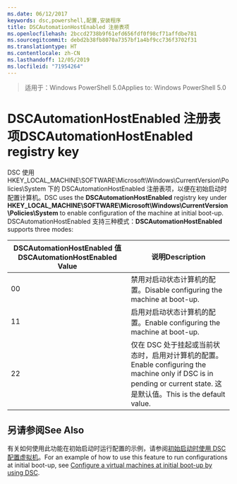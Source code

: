 ```yaml
---
ms.date: 06/12/2017
keywords: dsc,powershell,配置,安装程序
title: DSCAutomationHostEnabled 注册表项
ms.openlocfilehash: 2bccd2738b9f61efd656fdf0f98cf71affdbe781
ms.sourcegitcommit: debd2b38fb8070a7357bf1a4bf9cc736f3702f31
ms.translationtype: HT
ms.contentlocale: zh-CN
ms.lasthandoff: 12/05/2019
ms.locfileid: "71954264"
---
```

><span data-ttu-id="6dc58-103">适用于：Windows PowerShell 5.0</span><span class="sxs-lookup"><span data-stu-id="6dc58-103">Applies to: Windows PowerShell 5.0</span></span>

# <a name="dscautomationhostenabled-registry-key"></a><span data-ttu-id="6dc58-104">DSCAutomationHostEnabled 注册表项</span><span class="sxs-lookup"><span data-stu-id="6dc58-104">DSCAutomationHostEnabled registry key</span></span>

<span data-ttu-id="6dc58-105">DSC 使用 HKEY_LOCAL_MACHINE\SOFTWARE\Microsoft\Windows\CurrentVersion\Policies\System  下的 DSCAutomationHostEnabled  注册表项，以便在初始启动时配置计算机。</span><span class="sxs-lookup"><span data-stu-id="6dc58-105">DSC uses the **DSCAutomationHostEnabled** registry key under **HKEY_LOCAL_MACHINE\SOFTWARE\Microsoft\Windows\CurrentVersion\Policies\System** to enable configuration of the machine at initial boot-up.</span></span>
<span data-ttu-id="6dc58-106">DSCAutomationHostEnabled  支持三种模式：</span><span class="sxs-lookup"><span data-stu-id="6dc58-106">**DSCAutomationHostEnabled** supports three modes:</span></span>

|  <span data-ttu-id="6dc58-107">DSCAutomationHostEnabled 值</span><span class="sxs-lookup"><span data-stu-id="6dc58-107">DSCAutomationHostEnabled Value</span></span>  |  <span data-ttu-id="6dc58-108">说明</span><span class="sxs-lookup"><span data-stu-id="6dc58-108">Description</span></span>   |
|---|---|
<span data-ttu-id="6dc58-109">0</span><span class="sxs-lookup"><span data-stu-id="6dc58-109">0</span></span> | <span data-ttu-id="6dc58-110">禁用对启动状态计算机的配置。</span><span class="sxs-lookup"><span data-stu-id="6dc58-110">Disable configuring the machine at boot-up.</span></span> |
<span data-ttu-id="6dc58-111">1</span><span class="sxs-lookup"><span data-stu-id="6dc58-111">1</span></span> | <span data-ttu-id="6dc58-112">启用对启动状态计算机的配置。</span><span class="sxs-lookup"><span data-stu-id="6dc58-112">Enable configuring the machine at boot-up.</span></span> |
<span data-ttu-id="6dc58-113">2</span><span class="sxs-lookup"><span data-stu-id="6dc58-113">2</span></span> | <span data-ttu-id="6dc58-114">仅在 DSC 处于挂起或当前状态时，启用对计算机的配置。</span><span class="sxs-lookup"><span data-stu-id="6dc58-114">Enable configuring the machine only if DSC is in pending or current state.</span></span> <span data-ttu-id="6dc58-115">这是默认值。</span><span class="sxs-lookup"><span data-stu-id="6dc58-115">This is the default value.</span></span> |

## <a name="see-also"></a><span data-ttu-id="6dc58-116">另请参阅</span><span class="sxs-lookup"><span data-stu-id="6dc58-116">See Also</span></span>

<span data-ttu-id="6dc58-117">有关如何使用此功能在初始启动时运行配置的示例，请参阅[初始启动时使用 DSC 配置虚拟机](bootstrapDsc.md)。</span><span class="sxs-lookup"><span data-stu-id="6dc58-117">For an example of how to use this feature to run configurations at initial boot-up, see [Configure a virtual machines at initial boot-up by using DSC](bootstrapDsc.md).</span></span>
